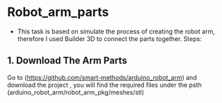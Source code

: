 # Robot_arm_parts
 - This task is based on simulate the process of creating the robot arm, therefore I used Builder 3D to connect the parts together.
 Steps:
 ## 1. Download The Arm Parts
Go to (https://github.com/smart-methods/arduino_robot_arm) and download the project , you will find the required files under the psth (arduino_robot_arm/robot_arm_pkg/meshes/stl)
